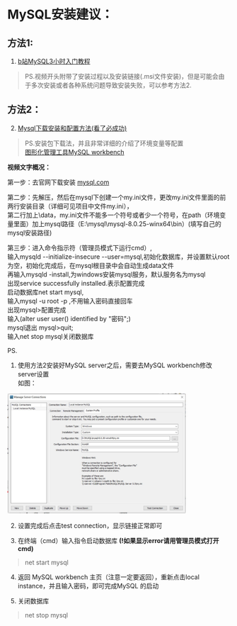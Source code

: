 # MySQL安装建议：  
## 方法1:
1. [b站MySQL3小时入门教程](https://www.bilibili.com/video/BV1PT4y1e7UU?spm_id_from=333.337.search-card.all.click&vd_source=4a72f95e2a1694bfd8c010db6a72530d)  
> PS.视频开头附带了安装过程以及安装链接(.msi文件安装)，但是可能会由于多次安装或者各种系统问题导致安装失败，可以参考方法2.  
  
  
## 方法2：  

2. [Mysql下载安装和配置方法(看了必成功)](https://www.bilibili.com/video/BV1EJ411p7Ty?spm_id_from=333.788.top_right_bar_window_history.content.click)    
> PS.安装包下载法，并且非常详细的介绍了环境变量等配置  
[图形化管理工具MySQL workbench](https://dev.mysql.com/downloads/workbench/)    

**视频文字概况：**  

第一步：去官网下载安装 [mysql.com](https://dev.mysql.com/downloads/)   

第二步：先解压，然后在mysql下创建一个my.ini文件，更改my.ini文件里面的前两行安装目录（详细可见项目中文件my.ini），  
第二行加上\data，my.ini文件不能多一个符号或者少一个符号，在path（环境变量里面）加上mysql路径（E:\mysql\mysql-8.0.25-winx64\bin）(填写自己的mysql安装路径)  

第三步：进入命令指示符（管理员模式下运行cmd）,  
输入mysqld --initialize-insecure --user=mysql,初始化数据库，并设置默认root为空，初始化完成后，在mysql根目录中会自动生成data文件  
再输入mysqld -install,为windows安装mysql服务，默认服务名为mysql  
出现service successfully installed.表示配置完成  
启动数据库net start mysql,  
输入mysql -u root -p ,不用输入密码直接回车  
出现mysql>配置完成  
输入(alter user user() identified by "密码";)  
mysql退出 mysql>quit;  
输入net stop mysql关闭数据库  

PS.
1. 使用方法2安装好MySQL server之后，需要去MySQL workbench修改server设置  
如图：  

<img src="https://github.com/cn666278/MySQL/blob/main/MySQL%E9%85%8D%E7%BD%AE.jpg" width="80%">

2. 设置完成后点击test connection，显示链接正常即可

3. 在终端（cmd）输入指令启动数据库 **(!如果显示error请用管理员模式打开cmd)**    
> net start mysql

4. 返回 MySQL workbench 主页（注意一定要返回），重新点击local instance，并且输入密码，即可完成MySQL 的启动  

5. 关闭数据库  
> net stop mysql
